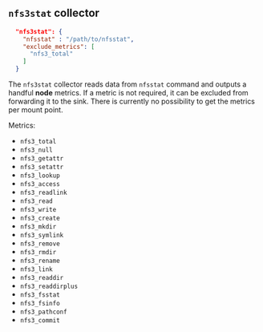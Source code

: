 
## `nfs3stat` collector

```json
  "nfs3stat": {
    "nfsstat" : "/path/to/nfsstat",
    "exclude_metrics": [
      "nfs3_total"
    ]
  }
```

The `nfs3stat` collector reads data from `nfsstat` command and outputs a handful **node** metrics. If a metric is not required, it can be excluded from forwarding it to the sink. There is currently no possibility to get the metrics per mount point.


Metrics:
* `nfs3_total` 
* `nfs3_null` 
* `nfs3_getattr` 
* `nfs3_setattr` 
* `nfs3_lookup` 
* `nfs3_access` 
* `nfs3_readlink` 
* `nfs3_read` 
* `nfs3_write` 
* `nfs3_create` 
* `nfs3_mkdir` 
* `nfs3_symlink` 
* `nfs3_remove` 
* `nfs3_rmdir` 
* `nfs3_rename` 
* `nfs3_link` 
* `nfs3_readdir` 
* `nfs3_readdirplus` 
* `nfs3_fsstat` 
* `nfs3_fsinfo` 
* `nfs3_pathconf` 
* `nfs3_commit` 

